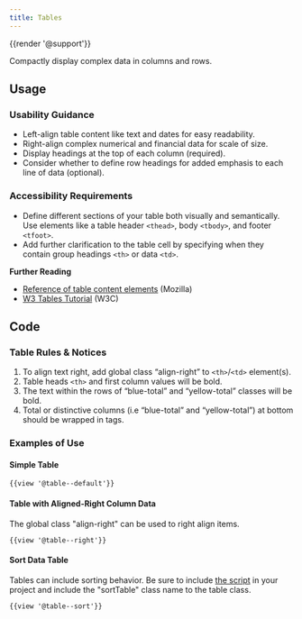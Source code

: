 ```yaml
---
title: Tables
---
```

{{render '@support'}}

Compactly display complex data in columns and rows.

## **Usage**

### **Usability Guidance**

* Left-align table content like text and dates for easy readability.
* Right-align complex numerical and financial data for scale of size.
* Display headings at the top of each column (required).
* Consider whether to define row headings for added emphasis to each line of data (optional).

### **Accessibility Requirements**

* Define different sections of your table both visually and semantically. Use elements like a table header `<thead>`, body `<tbody>`, and footer `<tfoot>`.
* Add further clarification to the table cell by specifying when they contain group headings `<th>` or data `<td>`.

**Further Reading**
* [Reference of table content elements](https://developer.mozilla.org/en-US/docs/Web/HTML/Element/table) (Mozilla)
* [W3 Tables Tutorial](https://www.w3.org/WAI/tutorials/tables/) (W3C)

## **Code**

### **Table Rules & Notices**

1. To align text right, add global class “align-right” to `<th>`/`<td>` element(s).
2. Table heads `<th>` and first column values will be bold.
3. The text within the rows of “blue-total” and “yellow-total” classes will be bold.
4. Total or distinctive columns (i.e “blue-total” and “yellow-total”) at bottom should be wrapped in tags.

### **Examples of Use**

#### **Simple Table**

```
{{view '@table--default'}}

```
#### **Table with Aligned-Right Column Data**
The global class "align-right" can be used to right align items.

```
{{view '@table--right'}}

```

#### **Sort Data Table**
Tables can include sorting behavior. Be sure to include <a href="/build/%!CurrentVersion%!/docs/installation/download.html">the script</a> in your project and include the "sortTable" class name to the table class.

```
{{view '@table--sort'}}

```
